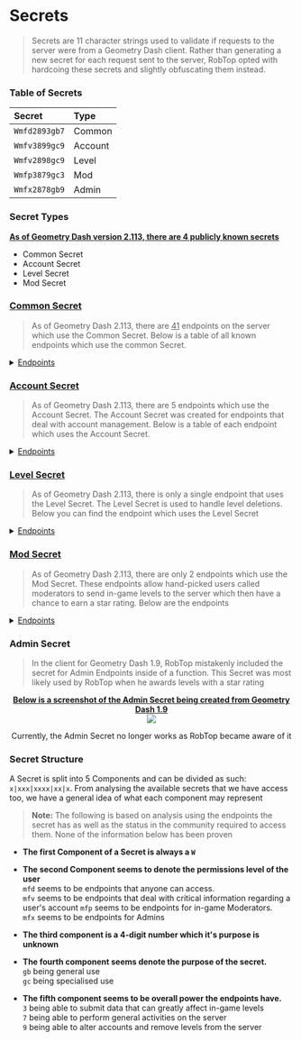 # Secrets

> Secrets are 11 character strings used to validate if requests to the server were from a Geometry Dash client. Rather than generating a new secret for each request sent to the server, RobTop opted with hardcoing these secrets and slightly obfuscating them instead. 

### Table of Secrets

|     Secret    |  Type   |
|:--------------|:--------|
| `Wmfd2893gb7` | Common  |
| `Wmfv3899gc9` | Account |
| `Wmfv2898gc9` | Level   |
| `Wmfp3879gc3` | Mod     |
| `Wmfx2878gb9` | Admin   |

### Secret Types
<u>**As of Geometry Dash version 2.113, there are 4 publicly known secrets**</u>

- Common Secret
- Account Secret
- Level Secret
- Mod Secret

**<h3><u>Common Secret</u></h3>**  
> As of Geometry Dash 2.113, there are <u>41</u> endpoints on the server which use the Common Secret. Below is a table of all known endpoints which use the common Secret.

<details close>
<summary><u>Endpoints</u></summary>

<table>
    <tr><th><center>Endpoint</center></th></tr>
   <tr><td><a href="/#/endpoints/getAccountURL">http://www.boomlings.com/database/getAccountURL.php</a></td></tr>
    <tr><td><a href="/#/endpoints/acceptGJFriendRequest20">http://www.boomlings.com/database/acceptGJFriendRequest20.php</a></td></tr>  
    <tr><td><a href="/#/endpoints/blockGJUser20">http://www.boomlings.com/database/blockGJUser20.php</a></td></tr>
    <tr><td><a href="/#/endpoints/deleteGJAccComment20">http://www.boomlings.com/database/deleteGJAccComment20.php</a></td></tr>        
    <tr><td><a href="/#/endpoints/deleteGJComment20">http://www.boomlings.com/database/deleteGJComment20.php</a></td></tr>
    <tr><td><a href="/#/endpoints/deleteGJFriendRequests20">http://www.boomlings.com/database/deleteGJFriendRequests20.php</a></td></tr>
    <tr><td><a href="/#/endpoints/deleteGJMessages20">http://www.boomlings.com/database/deleteGJMessages20.php</a></td></tr>
    <tr><td><a href="/#/endpoints/downloadGJLevel22">http://www.boomlings.com/database/downloadGJLevel22.php</a></td></tr>
    <tr><td><a href="/#/endpoints/downloadGJMessage20">http://www.boomlings.com/database/downloadGJMessage20.php</a></td></tr>
    <tr><td><a href="/#/endpoints/getGJAccountComments20">http://www.boomlings.com/database/getGJAccountComments20.php</a></td></tr>    
    <tr><td><a href="/#/endpoints/getGJChallenges">http://www.boomlings.com/database/getGJChallenges.php</a></td></tr>
    <tr><td><a href="/#/endpoints/getGJCommentHistory">http://www.boomlings.com/database/getGJCommentHistory.php</a></td></tr>
    <tr><td><a href="/#/endpoints/getGJComments21">http://www.boomlings.com/database/getGJComments21.php</a></td></tr>
    <tr><td><a href="/#/endpoints/getGJDailyLevel">http://www.boomlings.com/database/getGJDailyLevel.php</a></td></tr>
    <tr><td><a href="/#/endpoints/getGJFriendRequests20">http://www.boomlings.com/database/getGJFriendRequests20.php</a></td></tr>      
    <tr><td><a href="/#/endpoints/getGJGauntlets21">http://www.boomlings.com/database/getGJGauntlets21.php</a></td></tr>
    <tr><td><a href="/#/endpoints/getGJLevelScores211">http://www.boomlings.com/database/getGJLevelScores211.php</a></td></tr>
    <tr><td><a href="/#/endpoints/getGJLevels21">http://www.boomlings.com/database/getGJLevels21.php</a></td></tr>
    <tr><td><a href="/#/endpoints/getGJMapPacks21">http://www.boomlings.com/database/getGJMapPacks21.php</a></td></tr>
    <tr><td><a href="/#/endpoints/getGJMessages20">http://www.boomlings.com/database/getGJMessages20.php</a></td></tr>
    <tr><td><a href="/#/endpoints/getGJRewards">http://www.boomlings.com/database/getGJRewards.php</a></td></tr>
    <tr><td><a href="/#/endpoints/getGJScores20">http://www.boomlings.com/database/getGJScores20.php</a></td></tr>
    <tr><td><a href="/#/endpoints/getGJSongInfo">http://www.boomlings.com/database/getGJSongInfo.php</a></td></tr>
    <tr><td><a href="/#/endpoints/getGJTopArtists">http://www.boomlings.com/database/getGJTopArtists.php</a></td></tr>
    <tr><td><a href="/#/endpoints/getGJUserList20">http://www.boomlings.com/database/getGJUserList20.php</a></td></tr>
    <tr><td><a href="/#/endpoints/getGJUsers20">http://www.boomlings.com/database/getGJUsers20.php</a></td></tr>
    <tr><td><a href="/#/endpoints/getSaveData">http://www.boomlings.com/database/getSaveData.php</a></td></tr>
    <tr><td><a href="/#/endpoints/likeGJItem211">http://www.boomlings.com/database/likeGJItem211.php</a></td></tr>
    <tr><td><a href="/#/endpoints/rateGJStars211">http://www.boomlings.com/database/rateGJStars211.php</a></td></tr>
    <tr><td><a href="/#/endpoints/readGJFriendRequest20">http://www.boomlings.com/database/readGJFriendRequest20.php</a></td></tr>
    <tr><td><a href="/#/endpoints/removeGJFriend20">http://www.boomlings.com/database/removeGJFriend20.php</a></td></tr>
    <tr><td><a href="/#/endpoints/reportGJLevel">http://www.boomlings.com/database/reportGJLevel.php</a></td></tr>
    <tr><td><a href="/#/endpoints/requestUserAccess">http://www.boomlings.com/database/requestUserAccess.php</a></td></tr>
    <tr><td><a href="/#/endpoints/restoreGJItems">http://www.boomlings.com/database/restoreGJItems.php</a></td></tr>
    <tr><td><a href="/#/endpoints/unblockGJUser20">http://www.boomlings.com/database/unblockGJUser20.php</a></td></tr>
    <tr><td><a href="/#/endpoints/updateGJDesc20">http://www.boomlings.com/database/updateGJDesc20.php</a></td></tr>
    <tr><td><a href="/#/endpoints/updateGJUserScore22">http://www.boomlings.com/database/updateGJUserScore22.php</a></td></tr>
    <tr><td><a href="/#/endpoints/uploadFriendRequest20">http://www.boomlings.com/database/uploadFriendRequest20.php</a></td></tr>
    <tr><td><a href="/#/endpoints/uploadGJAccComment20">http://www.boomlings.com/database/uploadGJAccComment20.php</a></td></tr>
    <tr><td><a href="/#/endpoints/uploadGJComment21">http://www.boomlings.com/database/uploadGJComment21.php</a></td></tr>
    <tr><td><a href="/#/endpoints/uploadGJLevel21">http://www.boomlings.com/database/uploadGJLevel21.php</a></td></tr>
    <tr><td><a href="/#/endpoints/uploadGJMessage20">http://www.boomlings.com/database/uploadGJMessage20.php</a></td></tr>
</table>

</details>  

**<h3><u>Account Secret</u></h3>**  
> As of Geometry Dash 2.113, there are 5 endpoints which use the Account Secret. The Account Secret was created for endpoints that deal with account management. Below is a table of each endpoint which uses the Account Secret.

<details close>
<summary><u>Endpoints</u></summary>

<table>
    <tr><th><center>Endpoint</center></th></tr>
    <tr><td><a href="/#/endpoints/registerGJAccount">http://www.boomlings.com/database/accounts/registerGJAccount.php</a></td></tr>     
    <tr><td><a href="/#/endpoints/loginGJAccount">http://www.boomlings.com/database/accounts/loginGJAccount.php</a></td></tr>
    <tr><td><a href="/#/endpoints/syncGJAccountNew">http://geometrydash.com/database/accounts/syncGJAccountNew.php</a></td></tr>        
    <tr><td><a href="/#/endpoints/backupGJAccountNew">http://geometrydash.com/database/accounts/backupGJAccountNew.php</a></td></tr>    
    <tr><td><a href="/#/endpoints/updateGJAccSettings20">http://www.boomlings.com/database/updateGJAccSettings20.php</a></td></tr>    
</table>

</details>

**<h3><u>Level Secret</u></h3>**  
> As of Geometry Dash 2.113, there is only a single endpoint that uses the Level Secret. The Level Secret is used to handle level deletions. Below you can find the endpoint which uses the Level Secret

<details close>
<summary><u>Endpoints</u></summary>

<table>
    <tr><th><center>Endpoint</center></th></tr>
    <tr><td><a href="/#/endpoints/deleteGJLevelUser20">http://www.boomlings.com/database/deleteGJLevelUser20.php</a></td></tr>
    </table>
</details>

**<h3><u>Mod Secret</u></h3>**  
> As of Geometry Dash 2.113, there are only 2 endpoints which use the Mod Secret. These endpoints allow hand-picked users called moderators to send in-game levels to the server which then have a chance to earn a star rating. Below are the endpoints

<details close>
<summary><u>Endpoints</u></summary>

<table>
    <tr><th><center>Endpoint</center></th></tr>
    <tr><td><a href="/#/endpoints/rateGJDemon21">http://www.boomlings.com/database/rateGJDemon21.php</a></td></tr>
    <tr><td><a href="/#/endpoints/suggestGJStars20">http://www.boomlings.com/database/suggestGJStars20.php</a></td></tr>
    </table>
</details>


### Admin Secret

> In the client for Geometry Dash 1.9, RobTop mistakenly included the secret for Admin Endpoints inside of a function. This Secret was most likely used by RobTop when he awards levels with a star rating
  
<link rel="stylesheet" href="imageStyles.css">

<center>
<b><u>Below is a screenshot of the Admin Secret being created from Geometry Dash 1.9</u></b><br>
<img src="/assets/screenshots/admin_secret.png" class="admin">

Currently, the Admin Secret no longer works as RobTop became aware of it
</center>

<!-- todo: clean-up + explain reasoning clearer-->

### Secret Structure

A Secret is split into 5 Components and can be divided as such: `x|xxx|xxxx|xx|x`. From analysing the available secrets that we have access too, we have a general idea of what each component may represent

> **Note:** The following is based on analysis using the endpoints the secret has as well as the status in the community required to access them. None of the information below has been proven

- **The first Component of a Secret is always a `W`**

- **The second Component seems to denote the permissions level of the user**  
    `mfd` seems to be endpoints that anyone can access.  
    `mfv` seems to be endpoints that deal with critical information regarding a user's account
    `mfp` seems to be endpoints for in-game Moderators.  
    `mfx` seems to be endpoints for Admins  

- **The third component is a 4-digit number which it's purpose is unknown**

- **The fourth component seems denote the purpose of the secret.**  
    `gb` being general use  
    `gc` being specialised use

- **The fifth component seems to be overall power the endpoints have.**  
    `3` being able to submit data that can greatly affect in-game levels  
    `7` being able to perform general activities on the server  
    `9` being able to alter accounts and remove levels from the server